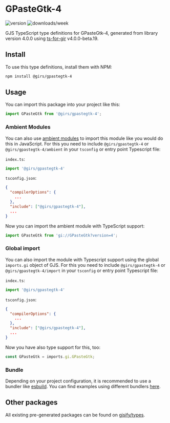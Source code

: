 
# GPasteGtk-4

![version](https://img.shields.io/npm/v/@girs/gpastegtk-4)
![downloads/week](https://img.shields.io/npm/dw/@girs/gpastegtk-4)


GJS TypeScript type definitions for GPasteGtk-4, generated from library version 4.0.0 using [ts-for-gir](https://github.com/gjsify/ts-for-gir) v4.0.0-beta.19.


## Install

To use this type definitions, install them with NPM:
```bash
npm install @girs/gpastegtk-4
```

## Usage

You can import this package into your project like this:
```ts
import GPasteGtk from '@girs/gpastegtk-4';
```

### Ambient Modules

You can also use [ambient modules](https://github.com/gjsify/ts-for-gir/tree/main/packages/cli#ambient-modules) to import this module like you would do this in JavaScript.
For this you need to include `@girs/gpastegtk-4` or `@girs/gpastegtk-4/ambient` in your `tsconfig` or entry point Typescript file:

`index.ts`:
```ts
import '@girs/gpastegtk-4'
```

`tsconfig.json`:
```json
{
  "compilerOptions": {
    ...
  },
  "include": ["@girs/gpastegtk-4"],
  ...
}
```

Now you can import the ambient module with TypeScript support: 

```ts
import GPasteGtk from 'gi://GPasteGtk?version=4';
```

### Global import

You can also import the module with Typescript support using the global `imports.gi` object of GJS.
For this you need to include `@girs/gpastegtk-4` or `@girs/gpastegtk-4/import` in your `tsconfig` or entry point Typescript file:

`index.ts`:
```ts
import '@girs/gpastegtk-4'
```

`tsconfig.json`:
```json
{
  "compilerOptions": {
    ...
  },
  "include": ["@girs/gpastegtk-4"],
  ...
}
```

Now you have also type support for this, too:

```ts
const GPasteGtk = imports.gi.GPasteGtk;
```

### Bundle

Depending on your project configuration, it is recommended to use a bundler like [esbuild](https://esbuild.github.io/). You can find examples using different bundlers [here](https://github.com/gjsify/ts-for-gir/tree/main/examples).

## Other packages

All existing pre-generated packages can be found on [gjsify/types](https://github.com/gjsify/types).

